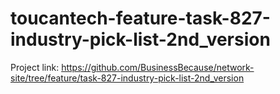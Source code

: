 # toucantech-feature-task-827-industry-pick-list-2nd_version
Project link: https://github.com/BusinessBecause/network-site/tree/feature/task-827-industry-pick-list-2nd_version
